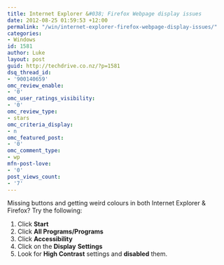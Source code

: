 ```yaml
---
title: Internet Explorer &#038; Firefox Webpage display issues
date: 2012-08-25 01:59:53 +12:00
permalink: "/win/internet-explorer-firefox-webpage-display-issues/"
categories:
- Windows
id: 1581
author: Luke
layout: post
guid: http://techdrive.co.nz/?p=1581
dsq_thread_id:
- '900140659'
omc_review_enable:
- '0'
omc_user_ratings_visibility:
- '0'
omc_review_type:
- stars
omc_criteria_display:
- n
omc_featured_post:
- '0'
omc_comment_type:
- wp
mfn-post-love:
- '0'
post_views_count:
- '7'
---
```


Missing buttons and getting weird colours in both Internet Explorer & Firefox? Try the following:

<ol start="1">
  <li>
    Click <strong>Start</strong>
  </li>
  <li>
    Click <strong>All Programs/Programs</strong>
  </li>
  <li>
    Click <strong>Accessibility</strong>
  </li>
  <li>
    Click on the <strong>Display</strong> <strong>Settings</strong>
  </li>
  <li>
    Look for <strong>High Contrast</strong> settings and <strong>disabled</strong> them.
  </li>
</ol>